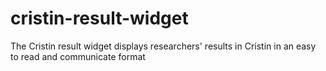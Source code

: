 # cristin-result-widget
The Cristin result widget displays researchers' results in Cristin in an easy to read and communicate format
